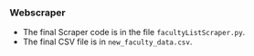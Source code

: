 ### Webscraper 

- The final Scraper code is in the file `facultyListScraper.py`.
- The final CSV file is in `new_faculty_data.csv`.



